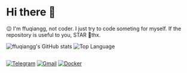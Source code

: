 # Hi there 👋
😉 I'm ffuqiangg, not coder. I just try to code someting for myself. If the repository is useful to you, STAR 🙏thx.

![ffuqiangg's GitHub stats](https://github-readme-stats.vercel.app/api?username=ffuqiangg&show_icons=true&card_width=370&line_height=27&hide_title=true)
![Top Language](https://github-readme-stats.vercel.app/api/top-langs/?username=ffuqiangg&hide=html,&hide_border=false&hide_title=true)

##  
[![Telegram](https://img.shields.io/badge/-Telegram-413f42?style=flat&logo=telegram&logoColor=white)](https://t.me/ffuqiangg)
[![Gmail](https://img.shields.io/badge/-Gmail-red?style=flat&logo=gmail&logoColor=white)](mailto:ffuqiangg@gmail.com)
[![Docker](https://img.shields.io/badge/-Docker-informational?style=flat&logo=docker&logoColor=white)](https://hub.docker.com/u/ffuqiangg)
